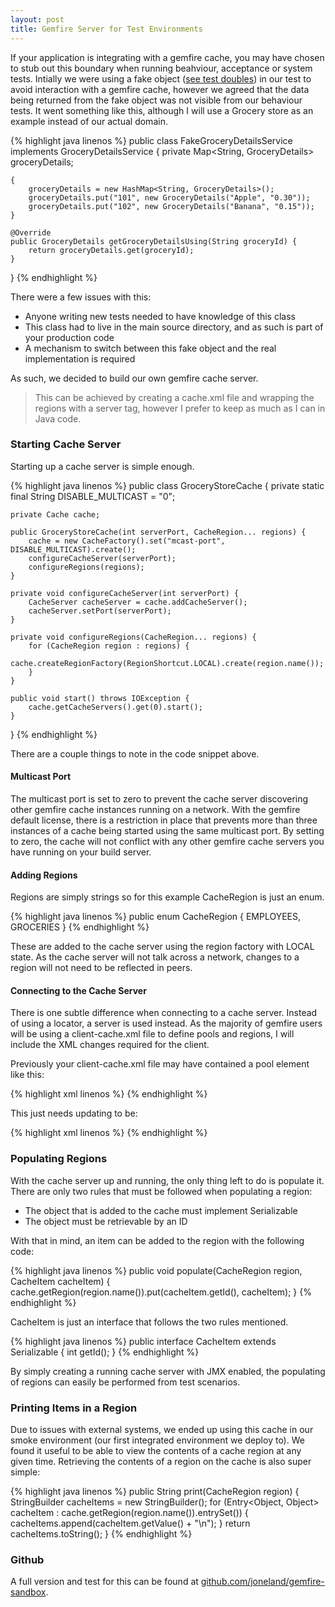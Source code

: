 ```yaml
---
layout: post
title: Gemfire Server for Test Environments
---
```


If your application is integrating with a gemfire cache, you may have chosen to stub out this boundary when running beahviour, acceptance or system tests. Intially we were using a fake object (<a href="http://www.martinfowler.com/bliki/TestDouble.html" target="_blank">see test doubles</a>) in our test to avoid interaction with a gemfire cache, however we agreed that the data being returned from the fake object was not visible from our behaviour tests. It went something like this, although I will use a Grocery store as an example instead of our actual domain.

{% highlight java linenos %}
public class FakeGroceryDetailsService implements GroceryDetailsService {
	private Map<String, GroceryDetails> groceryDetails;

	{
		groceryDetails = new HashMap<String, GroceryDetails>();
		groceryDetails.put("101", new GroceryDetails("Apple", "0.30"));
		groceryDetails.put("102", new GroceryDetails("Banana", "0.15"));
	}

	@Override
	public GroceryDetails getGroceryDetailsUsing(String groceryId) {
		return groceryDetails.get(groceryId);
	}
}
{% endhighlight %}

There were a few issues with this:

- Anyone writing new tests needed to have knowledge of this class
- This class had to live in the main source directory, and as such is part of your production code
- A mechanism to switch between this fake object and the real implementation is required

As such, we decided to build our own gemfire cache server.

> This can be achieved by creating a cache.xml file and wrapping the regions with a server tag, however I prefer to keep as much as I can in Java code.

### Starting Cache Server

Starting up a cache server is simple enough.

{% highlight java linenos %}
public class GroceryStoreCache {
	private static final String DISABLE_MULTICAST = "0";

	private Cache cache;

	public GroceryStoreCache(int serverPort, CacheRegion... regions) {
		cache = new CacheFactory().set("mcast-port", DISABLE_MULTICAST).create();
		configureCacheServer(serverPort);
		configureRegions(regions);
	}

	private void configureCacheServer(int serverPort) {
		CacheServer cacheServer = cache.addCacheServer();
		cacheServer.setPort(serverPort);
	}

	private void configureRegions(CacheRegion... regions) {
		for (CacheRegion region : regions) {
			cache.createRegionFactory(RegionShortcut.LOCAL).create(region.name());
		}
	}

	public void start() throws IOException {
		cache.getCacheServers().get(0).start();
	}

}
{% endhighlight %}

There are a couple things to note in the code snippet above.

#### Multicast Port
The multicast port is set to zero to prevent the cache server discovering other gemfire cache instances running on a network. With the gemfire default license, there is a restriction in place that prevents more than three instances of a cache being started using the same multicast port. By setting to zero, the cache will not conflict with any other gemfire cache servers you have running on your build server.

#### Adding Regions
Regions are simply strings so for this example CacheRegion is just an enum.

{% highlight java linenos %}
public enum CacheRegion {
	EMPLOYEES,
	GROCERIES
}
{% endhighlight %}

These are added to the cache server using the region factory with LOCAL state. As the cache server will not talk across a network, changes to a region will not need to be reflected in peers.

#### Connecting to the Cache Server
There is one subtle difference when connecting to a cache server. Instead of using a locator, a server is used instead. As the majority of gemfire users will be using a client-cache.xml file to define pools and regions, I will include the XML changes required for the client.

Previously your client-cache.xml file may have contained a pool element like this:

{% highlight xml linenos %}
<pool name="client">
	<locator host="localhost" port="10000" />
</pool>
{% endhighlight %}

This just needs updating to be:

{% highlight xml linenos %}
<pool name="client">
	<server host="localhost" port="10000" />
</pool>
{% endhighlight %}

### Populating Regions
With the cache server up and running, the only thing left to do is populate it. There are only two rules that must be followed when populating a region:

- The object that is added to the cache must implement Serializable
- The object must be retrievable by an ID

With that in mind, an item can be added to the region with the following code:

{% highlight java linenos %}
public void populate(CacheRegion region, CacheItem cacheItem) {
	cache.getRegion(region.name()).put(cacheItem.getId(), cacheItem);
}
{% endhighlight %}

CacheItem is just an interface that follows the two rules mentioned.

{% highlight java linenos %}
public interface CacheItem extends Serializable {
	int getId();
}
{% endhighlight %}

By simply creating a running cache server with JMX enabled, the populating of regions can easily be performed from test scenarios. 

### Printing Items in a Region
Due to issues with external systems, we ended up using this cache in our smoke environment (our first integrated environment we deploy to). We found it useful to be able to view the contents of a cache region at any given time. Retrieving the contents of a region on the cache is also super simple:

{% highlight java linenos %}
public String print(CacheRegion region) {
	StringBuilder cacheItems = new StringBuilder();
	for (Entry<Object, Object> cacheItem : cache.getRegion(region.name()).entrySet()) {
		cacheItems.append(cacheItem.getValue() + "\n");
	}
	return cacheItems.toString();
}
{% endhighlight %}

### Github
A full version and test for this can be found at <a href="https://github.com/joneland/gemfire-sandbox" target="_blank">github.com/joneland/gemfire-sandbox</a>.